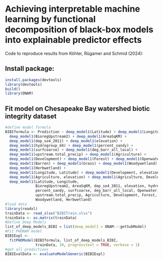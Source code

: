 # Achieving interpretable machine learning by functional decomposition of black-box models into explainable predictor effects
Code to reproduce results from Köhler, Rügamer and Schmid (2024):


## Install package:
``` r
install.packages(devtools)  
library(devtools)  
build()  
library(ONAM)
```

## Fit model on Chesapeake Bay watershed biotic integrity dataset

``` r
#define model formula
BIBIformula <- Prediction ~ deep_model1(Latitude) + deep_model1(Longitude) +  
  deep_model1(BioregUpstream2) + deep_model1(AreaSqKM) +  
  deep_model1(dep_so4_2011) + deep_model1(elevation) +  
  deep_model1(hydrogroup_d4) + deep_model1(percent_sandy) +  
  deep_model1(surfcoarse) + deep_model1(deg_barr_all_local) +  
  deep_model1(upstream.total_precip) + deep_model1(Agriculture) +  
  deep_model1(Development) + deep_model1(Forest) + deep_model1(Openwater) +  
  deep_model1(Barren) + deep_model1(Grass) + deep_model1(Woodywetland) +  
  deep_model1(Herbwetland) +  
  deep_model1(Longitude, Latitude) + deep_model1(Development, elevation) +  
  deep_model1(Agriculture, elevation) + deep_model1(Agriculture, Development) +  
  deep_model1(Latitude, Longitude,  
              BioregUpstream2, AreaSqKM, dep_so4_2011, elevation, hydrogroup_d4,  
              percent_sandy, surfcoarse, deg_barr_all_local, Openwater, Barren,  
              upstream.total_precip, Agriculture, Development, Forest, Grass,  
              Woodywetland, Herbwetland)  
#load data  
library(readxl)
trainData <- read_xlsx("BIBITrain.xlsx")
trainData <- as.matrix(trainData)
#Define Deep Models  
list_of_deep_models_BIBI = list(deep_model1 = ONAM:::getSubModel)  
#Fit PHONAM model  
BIBIExpl <-  
  fitPHOModel(BIBIformula, list_of_deep_models_BIBI,  
              trainData, 10, progresstext = TRUE, verbose = 1)  
#get all predictions  
BIBIEvalData <- evaluateModelGeneric(BIBIExpl)
```


